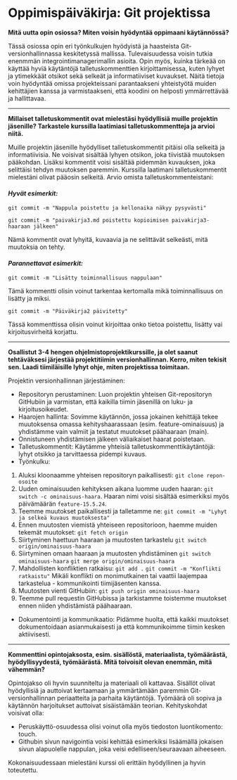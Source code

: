 # Oppimispäiväkirja: Git projektissa

__Mitä uutta opin osiossa? Miten voisin hyödyntää oppimaani käytännössä?__

Tässä osiossa opin eri työnkulkujen hyödyistä ja haasteista Git-versionhallinnassa keskitetyssä mallissa. Tulevaisuudessa voisin tutkia enenmmän integrointimanagerimallin asioita. Opin myös, kuinka tärkeää on käyttää hyviä käytäntöjä talletuskommenttien kirjoittamisessa, kuten lyhyet ja ytimekkäät otsikot sekä selkeät ja informatiiviset kuvaukset. Näitä tietoja voin hyödyntää omissa projekteissani parantaakseni yhteistyötä muiden kehittäjien kanssa ja varmistaakseni, että koodini on helposti ymmärrettävää ja hallittavaa.

---

__Millaiset talletuskommentit ovat mielestäsi hyödyllisiä muille projektin jäsenille? Tarkastele kurssilla laatimiasi talletuskommentteja ja arvioi niitä.__

Muille projektin jäsenille hyödylliset talletuskommentit pitäisi olla selkeitä ja informatiivisia. Ne voisivat sisältää lyhyen otsikon, joka tiivistää muutoksen pääkohdan. Lisäksi kommentit voisi sisältää pidemmän kuvauksen, joka selittäisi tehdyn muutoksen paremmin. Kurssilla laatimani talletuskommentit mielestäni olivat pääosin selkeitä. Arvio omista talletuskommenteistani:

#### _Hyvät esimerkit:_
```
git commit -m "Nappula poistettu ja kellonaika näkyy pysyvästi"
```
```
git commit -m "paivakirja3.md poistettu kopioimisen paivakirja3-haaraan jälkeen"
```

Nämä kommentit ovat lyhyitä, kuvaavia ja ne selittävät selkeästi, mitä muutoksia on tehty.

#### _Parannettavat esimerkit:_
```
git commit -m "Lisätty toiminnallisuus nappulaan"
```
Tämä kommentti olisin voinut tarkentaa kertomalla mikä toiminnallisuus on lisätty ja miksi.
```
git commit -m "Päiväkirja2 päivitetty"
```
Tässä kommenttissa olisin voinut kirjoittaa onko tietoa poistettu, lisätty vai kirjoitusvirheitä korjattu.

---

__Osallistut 3-4 hengen ohjelmistoprojektikurssille, ja olet saanut tehtäväksesi järjestää projektitiimin versionhallinnan. Kerro, miten tekisit sen. Laadi tiimiläisille lyhyt ohje, miten projektissa toimitaan.__

Projektin versionhallinnan järjestäminen:

- Repositoryn perustaminen: Luon projektin yhteisen Git-repositoryn GitHubiin ja varmistan, että kaikilla tiimin jäsenillä on luku- ja kirjoitusoikeudet.
- Haarojen hallinta: Sovimme käytännön, jossa jokainen kehittäjä tekee muutoksensa omassa kehityshaarassaan (esim. feature-ominaisuus) ja yhdistämme vain valmiit ja testatut muutokset päähaaraan (main).
- Onnistuneen yhdistämisen jälkeen väliaikaiset haarat poistetaan.
- Talletuskommentit: Käytämme yhteisiä talletuskommenttikäytäntöjä: lyhyt otsikko ja tarvittaessa pidempi kuvaus.
- Työnkulku:
1. Aluksi kloonaamme yhteisen repositoryn paikallisesti: ```git clone repon-osoite```
2. Uuden ominaisuuden kehityksen aikana luomme uuden haaran: ```git switch -c ominaisuus-haara```. Haaran nimi voisi sisältää esimerkiksi myös päivämäärän ```feature-15.5.24```.
3. Teemme muutokset paikallisesti ja talletamme ne: ```git commit -m "Lyhyt ja selkeä kuvaus muutoksesta"```
4. Ennen muutosten viemistä yhteiseen repositorioon, haemme muiden tekemät muutokset: ```git fetch origin```
5. Siirtyminen haettuun haaraan ja muutosten tarkastelu ```git switch origin/ominaisuus-haara```
6. Siirtyminen omaan haaraan ja muutosten yhdistäminen ```git switch ominaisuus-haara``` ```git merge origin/ominaisuus-haara```
7. Mahdollisten konfliktien ratkaisu: ```git add .``` ```git commit -m "Konflikti ratkaistu"``` 
Mikäli konflikti on monimutkainen tai vaattii laajempaa tarkastelua - kommunikointi tiimijäsenten kanssa.
8. Muutosten vienti GitHubiin:  ```git push origin ominaisuus-haara```
8. Teemme pull requestin GitHubissa ja tarkistamme toistemme muutokset ennen niiden yhdistämistä päähaaraan.
- Dokumentointi ja kommunikaatio: Pidämme huolta, että kaikki muutokset dokumentoidaan asianmukaisesti ja että kommunikoimme tiimin kesken aktiivisesti.

---

__Kommenttini opintojaksosta, esim. sisällöstä, materiaalista, työmäärästä, hyödyllisyydestä, työmäärästä. Mitä toivoisit olevan enemmän, mitä vähemmän?__

Opintojakso oli hyvin suunniteltu ja materiaali oli kattavaa. Sisällöt olivat hyödyllisiä ja auttoivat kertaamaan ja ymmärtämään paremmin Git-versionhallinnan periaatteita ja parhaita käytäntöjä. Työmäärä oli sopiva ja käytännön harjoitukset auttoivat sisäistämään teorian.
Kehityskohdat voisivat olla:
- Peruskäyttö-osuudessa olisi voinut olla myös tiedoston luontikomento: touch.
- Githubin sivun navigointia voisi kehittää esimerkiksi lisäämällä jokaisen sivun alapuolelle nappulan, joka veisi edelliseen/seuraavaan aiheeseen.

Kokonaisuudessaan mielestäni kurssi oli erittäin hyödyllinen ja hyvin toteutettu.